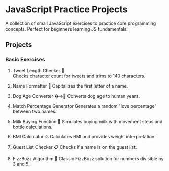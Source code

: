 # JavaScript Practice Projects 

A collection of small JavaScript exercises to practice core programming concepts. Perfect for beginners learning JS fundamentals!

## Projects

### Basic Exercises

 1. Tweet Length Checker 📝  
    Checks character count for tweets and trims to 140 characters.
    
 2. Name Formatter 👤
    Capitalizes the first letter of a name.
    
 3. Dog Age Converter �→👤
    Converts dog age to human years.
    
 4. Match Percentage Generator
    Generates a random "love percentage" between two names.
  
  5. Milk Buying Function 🥛
     Simulates buying milk with movement steps and bottle calculations.
     
  6. BMI Calculator ⚖️
     Calculates BMI and provides weight interpretation.

   7.  Guest List Checker 📋
      Checks if a name is on the guest list.

   8. FizzBuzz Algorithm 🔢
      Classic FizzBuzz solution for numbers divisible by 3 and 5.




 
